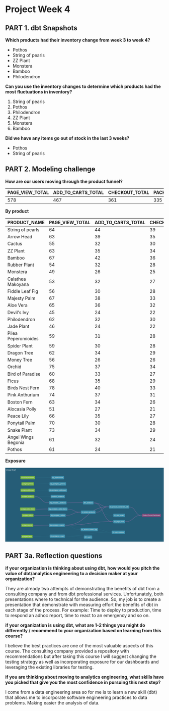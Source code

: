 # Project Week 4

## PART 1. dbt Snapshots

**Which products had their inventory change from week 3 to week 4?**

- Pothos
- String of pearls
- ZZ Plant
- Monstera
- Bamboo
- Philodendron


**Can you use the inventory changes to determine which products had the most fluctuations in inventory?**

1. String of pearls
2. Pothos
3. Philodendron
4. ZZ Plant
5. Monstera
6. Bamboo

**Did we have any items go out of stock in the last 3 weeks?**

- Pothos
- String of pearls

## PART 2. Modeling challenge


**How are our users moving through the product funnel?**

| PAGE_VIEW_TOTAL | ADD_TO_CARTS_TOTAL | CHECKOUT_TOTAL | PACKAGE_SHIPPEDS_TOTAL | PAGE_VIEWS_TO_ADD_TO_CARTS_CR | ADD_TO_CARTS_TO_CHECKOUT_CR | CHECKOUT_TO_PACKAGE_SHIPPEDS_CR | OVERALL_CONVERSION_RATE |
| --------------- | ------------------ | -------------- | ---------------------- | ----------------------------- | --------------------------- | ------------------------------- | ----------------------- |
| 578             | 467                | 361            | 335                    | 0.807958                      | 0.773019                    | 0.927977                        | 0.624567                |

**By product**

| PRODUCT_NAME        | PAGE_VIEW_TOTAL | ADD_TO_CARTS_TOTAL | CHECKOUT_TOTAL | PACKAGE_SHIPPEDS_TOTAL | PAGE_VIEWS_TO_ADD_TO_CARTS_CR | ADD_TO_CARTS_TO_CHECKOUT_CR | CHECKOUT_TO_PACKAGE_SHIPPEDS_CR | OVERALL_CONVERSION_RATE |
| ------------------- | --------------- | ------------------ | -------------- | ---------------------- | ----------------------------- | --------------------------- | ------------------------------- | ----------------------- |
| String of pearls    | 64              | 44                 | 39             | 38                     | 0.6875                        | 0.886363                    | 0.974358                        | 0.609375                |
| Arrow Head          | 63              | 39                 | 35             | 32                     | 0.619047                      | 0.897435                    | 0.914285                        | 0.555555                |
| Cactus              | 55              | 32                 | 30             | 29                     | 0.581818                      | 0.9375                      | 0.966666                        | 0.545454                |
| ZZ Plant            | 63              | 35                 | 34             | 31                     | 0.555555                      | 0.971428                    | 0.911764                        | 0.539682                |
| Bamboo              | 67              | 42                 | 36             | 34                     | 0.626865                      | 0.857142                    | 0.944444                        | 0.537313                |
| Rubber Plant        | 54              | 32                 | 28             | 27                     | 0.592592                      | 0.875                       | 0.964285                        | 0.518518                |
| Monstera            | 49              | 26                 | 25             | 23                     | 0.530612                      | 0.961538                    | 0.92                            | 0.510204                |
| Calathea Makoyana   | 53              | 32                 | 27             | 26                     | 0.603773                      | 0.84375                     | 0.962962                        | 0.509433                |
| Fiddle Leaf Fig     | 56              | 30                 | 28             | 26                     | 0.535714                      | 0.933333                    | 0.928571                        | 0.5                     |
| Majesty Palm        | 67              | 38                 | 33             | 29                     | 0.567164                      | 0.868421                    | 0.878787                        | 0.492537                |
| Aloe Vera           | 65              | 36                 | 32             | 28                     | 0.553846                      | 0.888888                    | 0.875                           | 0.492307                |
| Devil's Ivy         | 45              | 24                 | 22             | 20                     | 0.533333                      | 0.916666                    | 0.90909                         | 0.488888                |
| Philodendron        | 62              | 32                 | 30             | 25                     | 0.516129                      | 0.9375                      | 0.833333                        | 0.48387                 |
| Jade Plant          | 46              | 24                 | 22             | 20                     | 0.521739                      | 0.916666                    | 0.90909                         | 0.47826                 |
| Pilea Peperomioides | 59              | 31                 | 28             | 25                     | 0.525423                      | 0.903225                    | 0.892857                        | 0.474576                |
| Spider Plant        | 59              | 30                 | 28             | 23                     | 0.508474                      | 0.933333                    | 0.821428                        | 0.474576                |
| Dragon Tree         | 62              | 34                 | 29             | 29                     | 0.548387                      | 0.852941                    | 1                               | 0.467741                |
| Money Tree          | 56              | 26                 | 26             | 25                     | 0.464285                      | 1                           | 0.961538                        | 0.464285                |
| Orchid              | 75              | 37                 | 34             | 33                     | 0.493333                      | 0.918918                    | 0.970588                        | 0.453333                |
| Bird of Paradise    | 60              | 33                 | 27             | 25                     | 0.55                          | 0.818181                    | 0.925925                        | 0.45                    |
| Ficus               | 68              | 35                 | 29             | 27                     | 0.514705                      | 0.828571                    | 0.931034                        | 0.42647                 |
| Birds Nest Fern     | 78              | 40                 | 33             | 30                     | 0.51282                       | 0.825                       | 0.90909                         | 0.423076                |
| Pink Anthurium      | 74              | 37                 | 31             | 29                     | 0.5                           | 0.837837                    | 0.935483                        | 0.418918                |
| Boston Fern         | 63              | 34                 | 26             | 23                     | 0.539682                      | 0.764705                    | 0.884615                        | 0.412698                |
| Alocasia Polly      | 51              | 27                 | 21             | 20                     | 0.529411                      | 0.777777                    | 0.95238                         | 0.411764                |
| Peace Lily          | 66              | 35                 | 27             | 24                     | 0.530303                      | 0.771428                    | 0.888888                        | 0.40909                 |
| Ponytail Palm       | 70              | 30                 | 28             | 28                     | 0.428571                      | 0.933333                    | 1                               | 0.4                     |
| Snake Plant         | 73              | 34                 | 29             | 24                     | 0.465753                      | 0.852941                    | 0.827586                        | 0.39726                 |
| Angel Wings Begonia | 61              | 32                 | 24             | 21                     | 0.52459                       | 0.75                        | 0.875                           | 0.393442                |
| Pothos              | 61              | 24                 | 21             | 20                     | 0.393442                      | 0.875                       | 0.95238                         | 0.344262                |


**Exposure**

![alt text](https://github.com/alonso-luna/course-dbt/blob/main/greenery/DBT_Week_4_Project.png?raw=true)

## PART 3a. Reflection questions


**if your organization is thinking about using dbt, how would you pitch the value of dbt/analytics engineering to a decision maker at your organization?**

They are already two attempts of demonstrating the benefits of dbt from a consulting company and from dbt professional services. Unfortunately, both presentations where to technical for the audience. So, my job is to create a presentation that demonstrate with measuring effort the benefits of dbt in each stage of the process. For example: Time to deploy to production, time to respond an adhoc report, time to react to an emergency and so on.

**if your organization is using dbt, what are 1-2 things you might do differently / recommend to your organization based on learning from this course?**

I believe the best practices are one of the most valuable aspects of this course. The consulting company provided a repository with recommendations but after taking this course I will suggest changing the testing strategy as well as incorporating exposure for our dashboards and leveraging the existing libraries for testing. 

**if you are thinking about moving to analytics engineering, what skills have you picked that give you the most confidence in pursuing this next step?**

I come from a data engineering area so for me is to learn a new skill (dbt) that allows me to incorporate software engineering practices to data problems. Making easier the analysis of data.


